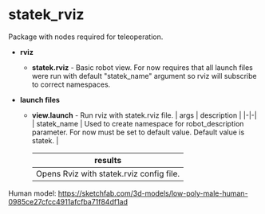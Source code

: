 # statek_rviz
Package with nodes required for teleoperation.
* **rviz**
  * **statek.rviz** - Basic robot view. For now requires that all launch files were run with default "statek_name" argument so rviz will subscribe to correct namespaces.

* **launch files**
  * **view.launch** - Run rviz with statek.rviz file.
    | args | description |
    |-|-|
    | statek_name | Used to create namespace for robot_description parameter. For now must be set to default value. Default value is statek. |

    | results |
    |-|
    | Opens Rviz with statek.rviz config file. |

Human model: https://sketchfab.com/3d-models/low-poly-male-human-0985ce27cfcc4911afcfba71f84df1ad